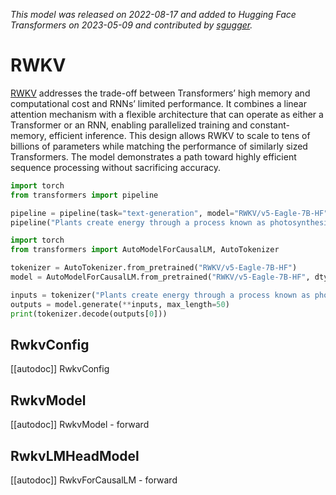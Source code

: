 <!--Copyright 2023 The HuggingFace Team. All rights reserved.

Licensed under the Apache License, Version 2.0 (the "License"); you may not use this file except in compliance with
the License. You may obtain a copy of the License at

http://www.apache.org/licenses/LICENSE-2.0

Unless required by applicable law or agreed to in writing, software distributed under the License is distributed on
an "AS IS" BASIS, WITHOUT WARRANTIES OR CONDITIONS OF ANY KIND, either express or implied. See the License for the
specific language governing permissions and limitations under the License.

⚠️ Note that this file is in Markdown but contain specific syntax for our doc-builder (similar to MDX) that may not be
rendered properly in your Markdown viewer.

-->
*This model was released on 2022-08-17 and added to Hugging Face Transformers on 2023-05-09 and contributed by [sgugger](https://huggingface.co/sgugger).*

# RWKV

[RWKV](https://huggingface.co/papers/2305.13048) addresses the trade-off between Transformers’ high memory and computational cost and RNNs’ limited performance. It combines a linear attention mechanism with a flexible architecture that can operate as either a Transformer or an RNN, enabling parallelized training and constant-memory, efficient inference. This design allows RWKV to scale to tens of billions of parameters while matching the performance of similarly sized Transformers. The model demonstrates a path toward highly efficient sequence processing without sacrificing accuracy.

<hfoptions id="usage">
<hfoption id="Pipeline">

```py
import torch
from transformers import pipeline

pipeline = pipeline(task="text-generation", model="RWKV/v5-Eagle-7B-HF", dtype="auto",)
pipeline("Plants create energy through a process known as photosynthesis.")
```

</hfoption>
<hfoption id="AutoModel">

```py
import torch
from transformers import AutoModelForCausalLM, AutoTokenizer

tokenizer = AutoTokenizer.from_pretrained("RWKV/v5-Eagle-7B-HF")
model = AutoModelForCausalLM.from_pretrained("RWKV/v5-Eagle-7B-HF", dtype="auto",)

inputs = tokenizer("Plants create energy through a process known as photosynthesis.", return_tensors="pt")
outputs = model.generate(**inputs, max_length=50)
print(tokenizer.decode(outputs[0]))
```

</hfoption>
</hfoptions>

## RwkvConfig

[[autodoc]] RwkvConfig

## RwkvModel

[[autodoc]] RwkvModel
    - forward

## RwkvLMHeadModel

[[autodoc]] RwkvForCausalLM
    - forward